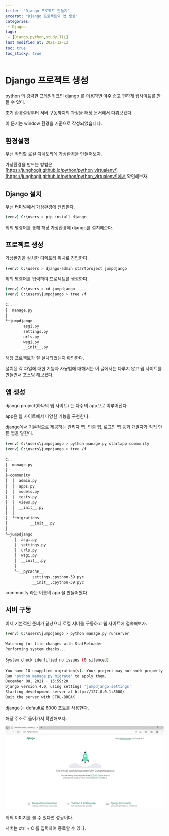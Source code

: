 ```yaml
---
title:  "Django 프로젝트 만들기"
excerpt: "Django 프로젝트와 앱 생성"
categories:
 - Djagno
tags:
 - [Django,python,study,TIL]
last_modified_at: 2021-12-12
toc: true
toc_sticky: true
---
```


# Django 프로젝트 생성



python 의 강력한 프레임워크인 django 를 이용하면 아주 쉽고 편하게 웹사이트를 만들 수 있다.

초기 환경설정부터 서버 구동까지의 과정을 해당 문서에서 다뤄보겠다.

이 문서는 window 환경을 기준으로 작성되었습니다.




## 환경설정



우선 작업할 로컬 디렉토리에 가상환경을 만들어보자.



가상환경을 만드는 방법은 [https://junghogit.github.io/python/python_virtualenv/](https://junghogit.github.io/python/python_virtualenv/)에서 확인해보자.



## Django 설치



우선 터미널에서 가상환경에 진입한다.



```bash
(venv) C:\users > pip install django 

```



위의 명령어를 통해 해당 가상환경에 django를 설치해준다.



## 프로젝트 생성



가상환경을 설치한 디렉토리 위치로 진입한다.



```bash
(venv) C:\users > django-admin startproject jumpdjango
```



위의 명령어를 입력하여 프로젝트를 생성한다.



```bash
(venv) C:\users > cd jumpdjango
(venv) C:\users\jumpdjango > tree /f

C:.
│  manage.py
│
└─jumpdjango
        asgi.py
        settings.py
        urls.py
        wsgi.py
        __init__.py


```



해당 프로젝트가 잘 설치되었는지 확인한다.



설치된 각 파일에 대한 기능과 사용법에 대해서는 이 글에서는 다루지 않고 웹 사이트를 만들면서 포스팅 해보겠다.





## 앱 생성



django project(하나의 웹 사이트) 는 다수의 app으로 이루어진다.

app은 웹 사이트에서 다양한 기능을 구현한다.

django에서 기본적으로 제공하는 관리자 앱, 인증 앱, 로그인 앱 등과 개발자가 직접 만든 앱을 말한다.



```bash
(venv) C:\users\jumpdjango > python manage.py startapp community
(venv) C:\users\jumpdjango > tree /f

C:.
│  manage.py
│
├─community
│  │  admin.py
│  │  apps.py
│  │  models.py
│  │  tests.py
│  │  views.py
│  │  __init__.py
│  │
│  └─migrations
│          __init__.py
│
└─jumpdjango
    │  asgi.py
    │  settings.py
    │  urls.py
    │  wsgi.py
    │  __init__.py
    │
    └─__pycache__
            settings.cpython-39.pyc
            __init__.cpython-39.pyc

```



community 라는 이름의 app 을 만들어봤다.



## 서버 구동



이제 기본적인 준비가 끝났으니 로컬 서버를 구동하고 웹 사이트에 접속해보자.



```bash
(venv) C:\users\jumpdjango > python manage.py runserver

Watching for file changes with StatReloader
Performing system checks...

System check identified no issues (0 silenced).

You have 18 unapplied migration(s). Your project may not work properly until you apply the migrations for app(s): admin, auth, contenttypes, sessions.
Run 'python manage.py migrate' to apply them.
December 08, 2021 - 15:59:20
Django version 4.0, using settings 'jumpdjango.settings'
Starting development server at http://127.0.0.1:8000/
Quit the server with CTRL-BREAK.

```



django 는 default로 8000 포트를 사용한다.



해당 주소로 들어가서 확인해보자.



![django기본화면](\assets\images\django기본화면.JPG)



위의 이미지를 볼 수 있다면 성공이다.



서버는 ctrl + C 를 입력하여 종료할 수 있다.